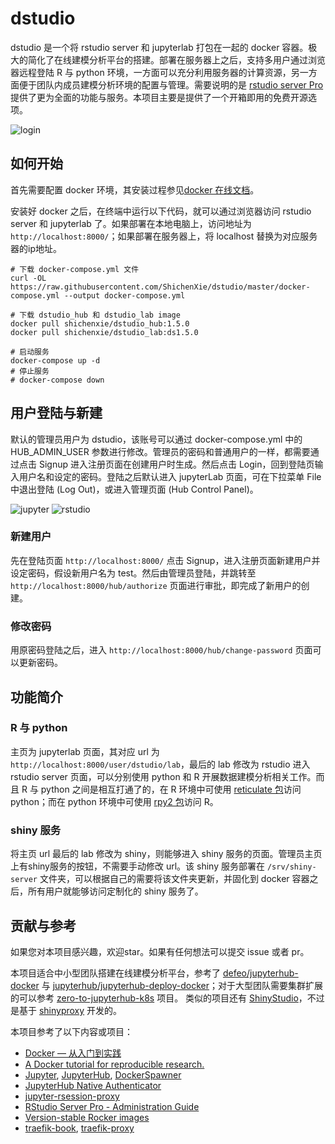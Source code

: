 
# dstudio

<!-- badges: start -->
<!-- badges: end -->

dstudio 是一个将 rstudio server 和 jupyterlab 打包在一起的 docker 容器。极大的简化了在线建模分析平台的搭建。部署在服务器上之后，支持多用户通过浏览器远程登陆 R 与 python 环境，一方面可以充分利用服务器的计算资源，另一方面便于团队内成员建模分析环境的配置与管理。需要说明的是 [rstudio server Pro](https://rstudio.com/products/rstudio-server-pro/) 提供了更为全面的功能与服务。本项目主要是提供了一个开箱即用的免费开源选项。

![login](./img/login.png)

## 如何开始

首先需要配置 docker 环境，其安装过程参见[docker 在线文档](https://docs.docker.com/get-started/)。

安装好 docker 之后，在终端中运行以下代码，就可以通过浏览器访问 rstudio server 和 jupyterlab 了。如果部署在本地电脑上，访问地址为 `http://localhost:8000/`；如果部署在服务器上，将 localhost 替换为对应服务器的ip地址。
```
# 下载 docker-compose.yml 文件
curl -OL https://raw.githubusercontent.com/ShichenXie/dstudio/master/docker-compose.yml --output docker-compose.yml

# 下载 dstudio_hub 和 dstudio_lab image
docker pull shichenxie/dstudio_hub:1.5.0
docker pull shichenxie/dstudio_lab:ds1.5.0

# 启动服务
docker-compose up -d
# 停止服务
# docker-compose down
```

## 用户登陆与新建

默认的管理员用户为 dstudio，该账号可以通过 docker-compose.yml 中的 HUB_ADMIN_USER 参数进行修改。管理员的密码和普通用户的一样，都需要通过点击 Signup 进入注册页面在创建用户时生成。然后点击 Login，回到登陆页输入用户名和设定的密码。登陆之后默认进入 jupyterLab 页面，可在下拉菜单 File 中退出登陆 (Log Out)，或进入管理页面 (Hub Control Panel)。

![jupyter](./img/jupyter.png)
![rstudio](./img/rstudio.png)

### 新建用户

先在登陆页面 `http://localhost:8000/` 点击 Signup，进入注册页面新建用户并设定密码，假设新用户名为 test。然后由管理员登陆，并跳转至 `http://localhost:8000/hub/authorize` 页面进行审批，即完成了新用户的创建。

### 修改密码

用原密码登陆之后，进入 `http://localhost:8000/hub/change-password` 页面可以更新密码。

## 功能简介

### R 与 python

主页为 jupyterlab 页面，其对应 url 为 `http://localhost:8000/user/dstudio/lab`，最后的 lab 修改为 rstudio 进入 rstudio server 页面，可以分别使用 python 和 R 开展数据建模分析相关工作。而且 R 与 python 之间是相互打通了的，在 R 环境中可使用 [reticulate 包](https://rstudio.github.io/reticulate/)访问 python；而在 python 环境中可使用 [rpy2 包](https://rpy2.github.io/)访问 R。

### shiny 服务

将主页 url 最后的 lab 修改为 shiny，则能够进入 shiny 服务的页面。管理员主页上有shiny服务的按钮，不需要手动修改 url。该 shiny 服务部署在 `/srv/shiny-server` 文件夹，可以根据自己的需要将该文件夹更新，并固化到 docker 容器之后，所有用户就能够访问定制化的 shiny 服务了。

## 贡献与参考

如果您对本项目感兴趣，欢迎star。如果有任何想法可以提交 issue 或者 pr。

本项目适合中小型团队搭建在线建模分析平台，参考了 [defeo/jupyterhub-docker](https://github.com/defeo/jupyterhub-docker) 与 [jupyterhub/jupyterhub-deploy-docker](https://github.com/jupyterhub/jupyterhub-deploy-docker)；对于大型团队需要集群扩展的可以参考 [zero-to-jupyterhub-k8s](https://zero-to-jupyterhub.readthedocs.io/en/stable/) 项目。
类似的项目还有 [ShinyStudio](https://github.com/dm3ll3n/ShinyStudio)，不过是基于  [shinyproxy](https://www.shinyproxy.io/) 开发的。

本项目参考了以下内容或项目：
- [Docker — 从入门到实践](https://yeasy.gitbook.io/docker_practice/)
- [A Docker tutorial for reproducible research.](http://ropenscilabs.github.io/r-docker-tutorial/)
- [Jupyter](https://jupyter.org/), [JupyterHub](https://jupyterhub.readthedocs.io/), [DockerSpawner](https://jupyterhub-dockerspawner.readthedocs.io/)
- [JupyterHub Native Authenticator](https://native-authenticator.readthedocs.io/en/latest/)
- [jupyter-rsession-proxy](https://github.com/jupyterhub/jupyter-rsession-proxy)
- [RStudio Server Pro - Administration Guide](https://docs.rstudio.com/ide/server-pro/latest/)
- [Version-stable Rocker images](https://github.com/rocker-org/rocker-versioned)
- [traefik-book](https://www.qikqiak.com/traefik-book/), [traefik-proxy](https://jupyterhub-traefik-proxy.readthedocs.io/en/latest/install.html)

